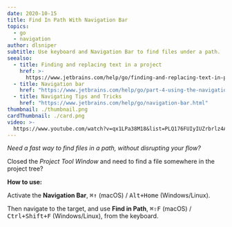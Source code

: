 ```yaml
---
date: 2020-10-15
title: Find In Path With Navigation Bar
topics:
  - go
  - navigation
author: dlsniper
subtitle: Use keyboard and Navigation Bar to find files under a path.
seealso:
  - title: Finding and replacing text in a project
    href: >-
      https://www.jetbrains.com/help/go/finding-and-replacing-text-in-project.html
  - title: Navigation bar
    href: "https://www.jetbrains.com/help/go/part-4-using-the-navigation-bar.html"
  - title: Navigating Tips and Tricks
    href: "https://www.jetbrains.com/help/go/navigation-bar.html"
thumbnail: ./thumbnail.png
cardThumbnail: ./card.png
video: >-
  https://www.youtube.com/watch?v=qx1LPa38M18&list=PLQ176FUIyIUZrbrlz4AY1V8VzBJKZyVlW&index=71
---
```


_Need a fast way to find files in a path, without disrupting your flow?_

Closed the _Project Tool Window_ and need to find a file somewhere in the project tree?

**How to use:**

Activate the **Navigation Bar**, <kbd>⌘↑</kbd> (macOS) / <kbd>Alt+Home</kbd> (Windows/Linux).

Then navigate to the target, and use **Find in Path**, <kbd>⌘⇧F</kbd> (macOS) / <kbd>Ctrl+Shift+F</kbd> (Windows/Linux), from the keyboard.
